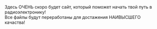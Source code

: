 Здесь ОЧЕНЬ скоро будет сайт, который поможет начать твой путь в радиоэлектронику! <br/>
Все файлы будут переработаны для достажения НАИВЫСШЕГО качаства!
